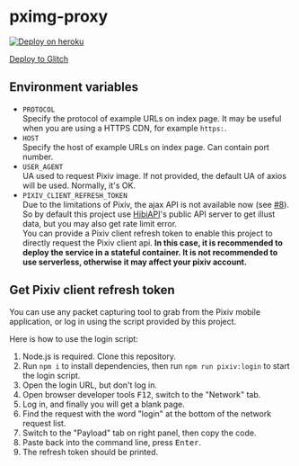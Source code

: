 # pximg-proxy

[![Deploy on heroku](https://www.herokucdn.com/deploy/button.svg)](https://heroku.com/deploy)

[Deploy to Glitch](https://glitch.com/~pximg-proxy)

## Environment variables

- `PROTOCOL`  
  Specify the protocol of example URLs on index page. It may be useful when you are using a HTTPS CDN, for example `https:`.
- `HOST`  
  Specify the host of example URLs on index page. Can contain port number.
- `USER_AGENT`  
  UA used to request Pixiv image. If not provided, the default UA of axios will be used. Normally, it's OK.
- `PIXIV_CLIENT_REFRESH_TOKEN`  
  Due to the limitations of Pixiv, the ajax API is not available now (see [#8](https://github.com/Tsuk1ko/pximg-proxy/issues/8)).  
  So by default this project use [HibiAPI](https://github.com/mixmoe/HibiAPI)'s public API server to get illust data, but you may also get rate limit error.  
  You can provide a Pixiv client refresh token to enable this project to directly request the Pixiv client api. **In this case, it is recommended to deploy the service in a stateful container. It is not recommended to use serverless, otherwise it may affect your pixiv account.**

## Get Pixiv client refresh token

You can use any packet capturing tool to grab from the Pixiv mobile application, or log in using the script provided by this project.

Here is how to use the login script:

1. Node.js is required. Clone this repository.
2. Run `npm i` to install dependencies, then run `npm run pixiv:login` to start the login script.
3. Open the login URL, but don't log in.
4. Open browser developer tools <kbd>F12</kbd>, switch to the "Network" tab.
5. Log in, and finally you will get a blank page.
6. Find the request with the word "login" at the bottom of the network request list.
7. Switch to the "Payload" tab on right panel, then copy the code.
8. Paste back into the command line, press <kbd>Enter</kbd>.
9. The refresh token should be printed.
